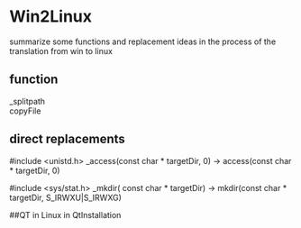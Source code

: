 # Win2Linux
summarize some functions and replacement ideas in the process of the translation from win to linux

## function
_splitpath <br>
copyFile

## direct replacements
#include <unistd.h>
_access(const char * targetDir, 0) -> access(const char * targetDir, 0) 

#include <sys/stat.h>
_mkdir( const char * targetDir) -> mkdir(const char * targetDir, S_IRWXU|S_IRWXG)

##QT in Linux
in QtInstallation
